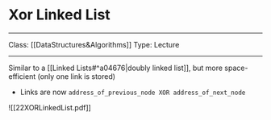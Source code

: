 # Xor Linked List
___
Class: [[DataStructures&Algorithms]]
Type: Lecture
___

Similar to a [[Linked Lists#^a04676|doubly linked list]], but more space-efficient (only one link is stored)
- Links are now `address_of_previous_node XOR address_of_next_node`

![[22XORLinkedList.pdf]]